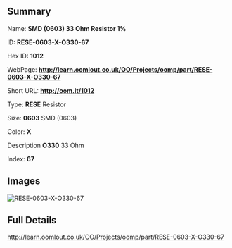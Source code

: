 

## Summary
 
Name: __SMD (0603) 33 Ohm Resistor 1%__

ID: __RESE-0603-X-O330-67__

Hex ID: __1012__

WebPage: __http://learn.oomlout.co.uk/OO/Projects/oomp/part/RESE-0603-X-O330-67__

Short URL: __http://oom.lt/1012__


Type: __RESE__ Resistor 

Size: __0603__ SMD (0603) 

Color: __X__  

Description __O330__ 33 Ohm 

Index: __67__


## Images
![RESE-0603-X-O330-67](http://oomlout.com/oomp-gen/parts/RESE-0603-X-O330-67/RESE-0603-X-O330-67_420.jpg)



## Full Details

 http://learn.oomlout.co.uk/OO/Projects/oomp/part/RESE-0603-X-O330-67














